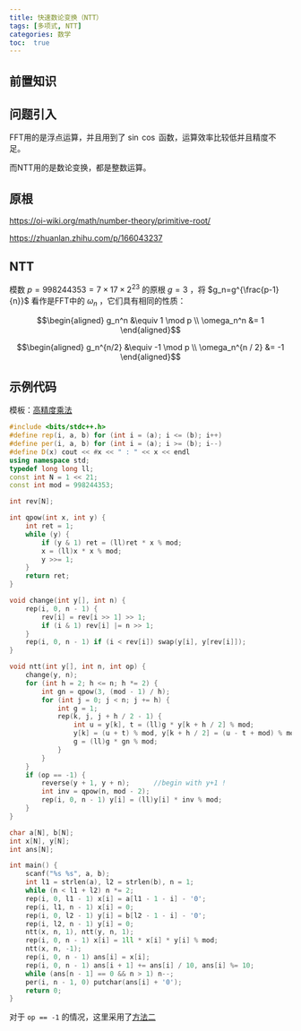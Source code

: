 ```yaml
---
title: 快速数论变换（NTT）
tags: [多项式, NTT]
categories: 数学
toc:  true
---
```


## 前置知识

<!-- [FFT](/数学/2021/09/07/fft/) -->

## 问题引入

FFT用的是浮点运算，并且用到了 $\sin \; \cos$ 函数，运算效率比较低并且精度不足。

而NTT用的是数论变换，都是整数运算。

## 原根

<https://oi-wiki.org/math/number-theory/primitive-root/>

<https://zhuanlan.zhihu.com/p/166043237>

## NTT

模数 $p = 998244353 = 7\times 17 \times 2^{23}$ 的原根 $g=3$ ，将 $g_n=g^{\frac{p-1}{n}}$ 看作是FFT中的 $\omega_n$ ，它们具有相同的性质：

$$\begin{aligned}
g_n^n &\equiv 1 \mod p \\
\omega_n^n &= 1
\end{aligned}$$

$$\begin{aligned}
g_n^{n/2} &\equiv -1 \mod p \\
\omega_n^{n / 2} &= -1
\end{aligned}$$

## 示例代码

模板：[高精度乘法](https://www.luogu.com.cn/problem/P1919)

```cpp
#include <bits/stdc++.h>
#define rep(i, a, b) for (int i = (a); i <= (b); i++)
#define per(i, a, b) for (int i = (a); i >= (b); i--)
#define D(x) cout << #x << " : " << x << endl
using namespace std;
typedef long long ll;
const int N = 1 << 21;
const int mod = 998244353;

int rev[N];

int qpow(int x, int y) {
    int ret = 1;
    while (y) {
        if (y & 1) ret = (ll)ret * x % mod;
        x = (ll)x * x % mod;
        y >>= 1;
    }
    return ret;
}

void change(int y[], int n) {
    rep(i, 0, n - 1) {
        rev[i] = rev[i >> 1] >> 1;
        if (i & 1) rev[i] |= n >> 1;
    }
    rep(i, 0, n - 1) if (i < rev[i]) swap(y[i], y[rev[i]]);
}

void ntt(int y[], int n, int op) {
    change(y, n);
    for (int h = 2; h <= n; h *= 2) {
        int gn = qpow(3, (mod - 1) / h);
        for (int j = 0; j < n; j += h) {
            int g = 1;
            rep(k, j, j + h / 2 - 1) {
                int u = y[k], t = (ll)g * y[k + h / 2] % mod;
                y[k] = (u + t) % mod, y[k + h / 2] = (u - t + mod) % mod;
                g = (ll)g * gn % mod;
            }
        }
    }
    if (op == -1) {
        reverse(y + 1, y + n);      //begin with y+1 !
        int inv = qpow(n, mod - 2);
        rep(i, 0, n - 1) y[i] = (ll)y[i] * inv % mod;
    }
}

char a[N], b[N];
int x[N], y[N];
int ans[N];

int main() {
    scanf("%s %s", a, b);
    int l1 = strlen(a), l2 = strlen(b), n = 1;
    while (n < l1 + l2) n *= 2;
    rep(i, 0, l1 - 1) x[i] = a[l1 - 1 - i] - '0';
    rep(i, l1, n - 1) x[i] = 0;
    rep(i, 0, l2 - 1) y[i] = b[l2 - 1 - i] - '0';
    rep(i, l2, n - 1) y[i] = 0;
    ntt(x, n, 1), ntt(y, n, 1);
    rep(i, 0, n - 1) x[i] = 1ll * x[i] * y[i] % mod;
    ntt(x, n, -1);
    rep(i, 0, n - 1) ans[i] = x[i];
    rep(i, 0, n - 1) ans[i + 1] += ans[i] / 10, ans[i] %= 10;
    while (ans[n - 1] == 0 && n > 1) n--;
    per(i, n - 1, 0) putchar(ans[i] + '0');
    return 0;
}
```

对于 $\texttt{op == -1}$ 的情况，这里采用了[方法二](https://oi-wiki.org/math/poly/fft/#_14)

